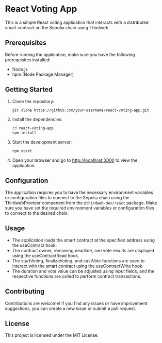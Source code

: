 # React Voting App

This is a simple React voting application that interacts with a distributed smart contract on the Sepolia chain using Thirdweb.

## Prerequisites

Before running the application, make sure you have the following prerequisites installed:

- Node.js
- npm (Node Package Manager)

## Getting Started

1. Clone the repository:

   ```bash
   git clone https://github.com/your-username/react-voting-app.git
   ```

2. Install the dependencies:

   ```bash
   cd react-voting-app
   npm install
   ```

3. Start the development server:

   ```bash
   npm start
   ```

4. Open your browser and go to [http://localhost:3000](http://localhost:3000) to view the application.

## Configuration

The application requires you to have the necessary environment variables or configuration files to connect to the Sepolia chain using the ThirdwebProvider component from the `@thirdweb-dev/react` package. Make sure you have set the required environment variables or configuration files to connect to the desired chain.

## Usage

- The application loads the smart contract at the specified address using the useContract hook.
- The contract owner, remaining deadline, and vote results are displayed using the useContractRead hook.
- The startVoting, finalizeVoting, and castVote functions are used to interact with the smart contract using the useContractWrite hook.
- The duration and vote value can be adjusted using input fields, and the respective functions are called to perform contract transactions.

## Contributing

Contributions are welcome! If you find any issues or have improvement suggestions, you can create a new issue or submit a pull request.

## License

This project is licensed under the MIT License.